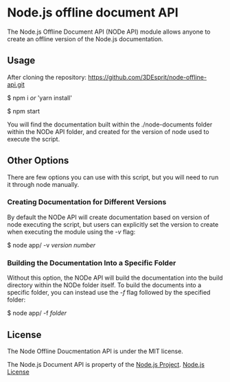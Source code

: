 # Node.js offline document API

The Node.js Offline Document API (NODe API) module allows anyone to create an offline version of the Node.js documentation.


## Usage

After cloning the repository: https://github.com/3DEsprit/node-offline-api.git

$ npm i _or_ 'yarn install'

$ npm start


You will find the documentation built within the ./node-documents folder within the NODe API folder, and created for the version of node used to execute the script.


## Other Options

There are few options you can use with this script, but you will need to run it through node manually.


### Creating Documentation for Different Versions

By default the NODe API will create documentation based on version of node executing the script, but users can explicitly set the version to create when executing the  module using the _-v_ flag:

$ node app/ -v _version number_


### Building the Documentation Into a Specific Folder

Without this option, the NODe API will build the documentation into the build directory within the NODe folder itself. To build the documents into a specific folder, you can instead use the _-f_ flag followed by the specified folder:

$ node app/ -f _folder_

## License

The Node Offline Doucmentation API is under the MIT license. 

The Node.js Document API is property of the [Node.js Project](https://github.com/nodejs/node). [Node.js License](https://github.com/nodejs/node/blob/master/LICENSE)